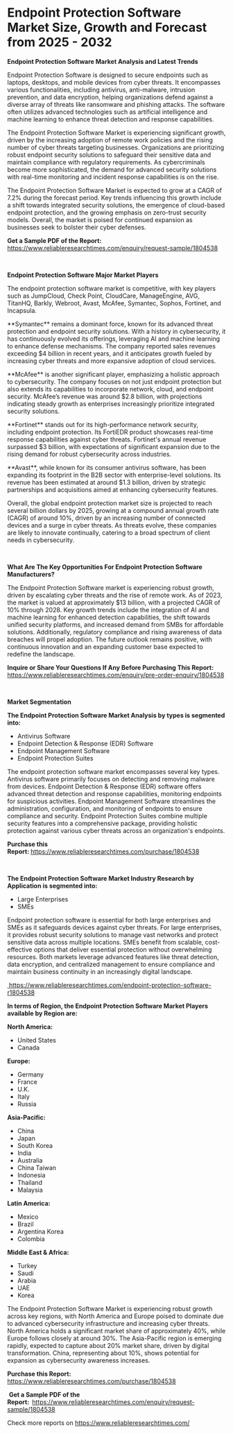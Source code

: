 <p><h1>Endpoint Protection Software Market Size, Growth and Forecast from 2025 - 2032</h1></p><p><strong>Endpoint Protection Software Market Analysis and Latest Trends</strong></p>
<p><p>Endpoint Protection Software is designed to secure endpoints such as laptops, desktops, and mobile devices from cyber threats. It encompasses various functionalities, including antivirus, anti-malware, intrusion prevention, and data encryption, helping organizations defend against a diverse array of threats like ransomware and phishing attacks. The software often utilizes advanced technologies such as artificial intelligence and machine learning to enhance threat detection and response capabilities.</p><p>The Endpoint Protection Software Market is experiencing significant growth, driven by the increasing adoption of remote work policies and the rising number of cyber threats targeting businesses. Organizations are prioritizing robust endpoint security solutions to safeguard their sensitive data and maintain compliance with regulatory requirements. As cybercriminals become more sophisticated, the demand for advanced security solutions with real-time monitoring and incident response capabilities is on the rise.</p><p>The Endpoint Protection Software Market is expected to grow at a CAGR of 7.2% during the forecast period. Key trends influencing this growth include a shift towards integrated security solutions, the emergence of cloud-based endpoint protection, and the growing emphasis on zero-trust security models. Overall, the market is poised for continued expansion as businesses seek to bolster their cyber defenses.</p></p>
<p><strong>Get a Sample PDF of the Report:&nbsp;</strong> <a href="https://www.reliableresearchtimes.com/enquiry/request-sample/1804538?utm_campaign=3059&utm_medium=2&utm_source=Github&utm_content=ia&utm_term=09032025&utm_id=endpoint-protection-software">https://www.reliableresearchtimes.com/enquiry/request-sample/1804538</a></p>
<p>&nbsp;</p>
<p><strong>Endpoint Protection Software Major Market Players</strong></p>
<p><p>The endpoint protection software market is competitive, with key players such as JumpCloud, Check Point, CloudCare, ManageEngine, AVG, TitanHQ, Barkly, Webroot, Avast, McAfee, Symantec, Sophos, Fortinet, and Incapsula. </p><p>**Symantec** remains a dominant force, known for its advanced threat protection and endpoint security solutions. With a history in cybersecurity, it has continuously evolved its offerings, leveraging AI and machine learning to enhance defense mechanisms. The company reported sales revenues exceeding $4 billion in recent years, and it anticipates growth fueled by increasing cyber threats and more expansive adoption of cloud services.</p><p>**McAfee** is another significant player, emphasizing a holistic approach to cybersecurity. The company focuses on not just endpoint protection but also extends its capabilities to incorporate network, cloud, and endpoint security. McAfee’s revenue was around $2.8 billion, with projections indicating steady growth as enterprises increasingly prioritize integrated security solutions.</p><p>**Fortinet** stands out for its high-performance network security, including endpoint protection. Its FortiEDR product showcases real-time response capabilities against cyber threats. Fortinet's annual revenue surpassed $3 billion, with expectations of significant expansion due to the rising demand for robust cybersecurity across industries.</p><p>**Avast**, while known for its consumer antivirus software, has been expanding its footprint in the B2B sector with enterprise-level solutions. Its revenue has been estimated at around $1.3 billion, driven by strategic partnerships and acquisitions aimed at enhancing cybersecurity features.</p><p>Overall, the global endpoint protection market size is projected to reach several billion dollars by 2025, growing at a compound annual growth rate (CAGR) of around 10%, driven by an increasing number of connected devices and a surge in cyber threats. As threats evolve, these companies are likely to innovate continually, catering to a broad spectrum of client needs in cybersecurity.</p></p>
<p>&nbsp;</p>
<p><strong>What Are The Key Opportunities For Endpoint Protection Software Manufacturers?</strong></p>
<p><p>The Endpoint Protection Software market is experiencing robust growth, driven by escalating cyber threats and the rise of remote work. As of 2023, the market is valued at approximately $13 billion, with a projected CAGR of 10% through 2028. Key growth trends include the integration of AI and machine learning for enhanced detection capabilities, the shift towards unified security platforms, and increased demand from SMBs for affordable solutions. Additionally, regulatory compliance and rising awareness of data breaches will propel adoption. The future outlook remains positive, with continuous innovation and an expanding customer base expected to redefine the landscape.</p></p>
<p><strong>Inquire or Share Your Questions If Any Before Purchasing This Report:</strong> <a href="https://www.reliableresearchtimes.com/enquiry/pre-order-enquiry/1804538?utm_campaign=3059&utm_medium=2&utm_source=Github&utm_content=ia&utm_term=09032025&utm_id=endpoint-protection-software">https://www.reliableresearchtimes.com/enquiry/pre-order-enquiry/1804538</a></p>
<p>&nbsp;</p>
<p><strong>Market Segmentation</strong></p>
<p><strong>The Endpoint Protection Software Market Analysis by types is segmented into:</strong></p>
<p><ul><li>Antivirus Software</li><li>Endpoint Detection & Response (EDR) Software</li><li>Endpoint Management Software</li><li>Endpoint Protection Suites</li></ul></p>
<p><p>The endpoint protection software market encompasses several key types. Antivirus software primarily focuses on detecting and removing malware from devices. Endpoint Detection & Response (EDR) software offers advanced threat detection and response capabilities, monitoring endpoints for suspicious activities. Endpoint Management Software streamlines the administration, configuration, and monitoring of endpoints to ensure compliance and security. Endpoint Protection Suites combine multiple security features into a comprehensive package, providing holistic protection against various cyber threats across an organization's endpoints.</p></p>
<p><strong>Purchase this Report:&nbsp;</strong><a href="https://www.reliableresearchtimes.com/purchase/1804538?utm_campaign=3059&utm_medium=2&utm_source=Github&utm_content=ia&utm_term=09032025&utm_id=endpoint-protection-software">https://www.reliableresearchtimes.com/purchase/1804538</a></p>
<p>&nbsp;</p>
<p><strong>The Endpoint Protection Software Market Industry Research by Application is segmented into:</strong></p>
<p><ul><li>Large Enterprises</li><li>SMEs</li></ul></p>
<p><p>Endpoint protection software is essential for both large enterprises and SMEs as it safeguards devices against cyber threats. For large enterprises, it provides robust security solutions to manage vast networks and protect sensitive data across multiple locations. SMEs benefit from scalable, cost-effective options that deliver essential protection without overwhelming resources. Both markets leverage advanced features like threat detection, data encryption, and centralized management to ensure compliance and maintain business continuity in an increasingly digital landscape.</p></p>
<p><a href="https://www.reliableresearchtimes.com/endpoint-protection-software-r1804538?utm_campaign=3059&utm_medium=2&utm_source=Github&utm_content=ia&utm_term=09032025&utm_id=endpoint-protection-software">&nbsp;https://www.reliableresearchtimes.com/endpoint-protection-software-r1804538</a></p>
<p><strong>In terms of Region, the Endpoint Protection Software Market Players available by Region are:</strong></p>
<p>
    <p> <strong> North America: </strong>
        <ul>
            <li>United States</li>
            <li>Canada</li>
        </ul>
        </p> 
    <p> <strong> Europe: </strong>
        <ul>
            <li>Germany</li>
            <li>France</li>
            <li>U.K.</li>
            <li>Italy</li>
            <li>Russia</li>
        </ul>
        </p> 
    <p> <strong> Asia-Pacific: </strong>
        <ul>
            <li>China</li>
            <li>Japan</li>
            <li>South Korea</li>
            <li>India</li>
            <li>Australia</li>
            <li>China Taiwan</li>
            <li>Indonesia</li>
            <li>Thailand</li>
            <li>Malaysia</li>
        </ul>
        </p> 
    <p> <strong> Latin America: </strong>
        <ul>
            <li>Mexico</li>
            <li>Brazil</li>
            <li>Argentina Korea</li>
            <li>Colombia</li>
        </ul>
        </p> 
    <p> <strong> Middle East & Africa: </strong>
        <ul>
            <li>Turkey</li>
            <li>Saudi</li>
            <li>Arabia</li>
            <li>UAE</li>
            <li>Korea</li>
        </ul>
    </p>
    </p>
<p><p>The Endpoint Protection Software Market is experiencing robust growth across key regions, with North America and Europe poised to dominate due to advanced cybersecurity infrastructure and increasing cyber threats. North America holds a significant market share of approximately 40%, while Europe follows closely at around 30%. The Asia-Pacific region is emerging rapidly, expected to capture about 20% market share, driven by digital transformation. China, representing about 10%, shows potential for expansion as cybersecurity awareness increases.</p></p>
<p><strong>Purchase this Report: </strong><a href="https://www.reliableresearchtimes.com/purchase/1804538?utm_campaign=3059&utm_medium=2&utm_source=Github&utm_content=ia&utm_term=09032025&utm_id=endpoint-protection-software">https://www.reliableresearchtimes.com/purchase/1804538</a></p>
<p>&nbsp;<strong>Get a Sample PDF of the Report:&nbsp;&nbsp;</strong><a href="https://www.reliableresearchtimes.com/enquiry/request-sample/1804538?utm_campaign=3059&utm_medium=2&utm_source=Github&utm_content=ia&utm_term=09032025&utm_id=endpoint-protection-software">https://www.reliableresearchtimes.com/enquiry/request-sample/1804538</a></p>
<p><strong></strong></p>
<p>Check more reports on <a href="https://www.reliableresearchtimes.com/?utm_campaign=3059&utm_medium=2&utm_source=Github&utm_content=ia&utm_term=09032025&utm_id=endpoint-protection-software">https://www.reliableresearchtimes.com/</a></p>